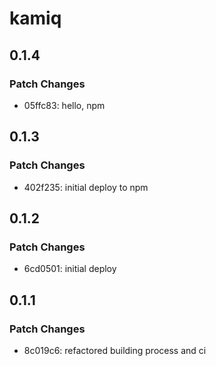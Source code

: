 # kamiq

## 0.1.4

### Patch Changes

- 05ffc83: hello, npm

## 0.1.3

### Patch Changes

- 402f235: initial deploy to npm

## 0.1.2

### Patch Changes

- 6cd0501: initial deploy

## 0.1.1

### Patch Changes

- 8c019c6: refactored building process and ci
